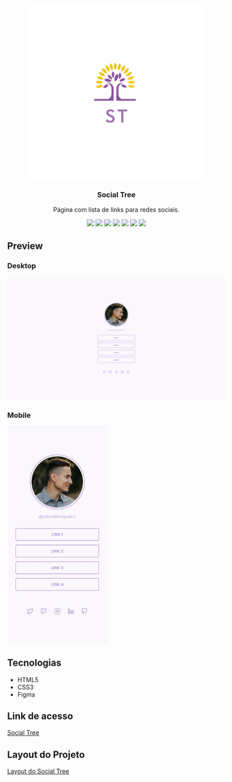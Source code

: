 <div align="center">
<img src="https://github.com/udanielnogueira/social-tree/blob/main/assets/social-tree-logo.png" alt="Social Tree logo" height="400">
<h3>Social Tree</h3>
<p>Página com lista de links para redes sociais.</p>
<img src="https://img.shields.io/github/languages/count/udanielnogueira/social-tree">
<img src="https://img.shields.io/github/languages/top/udanielnogueira/social-tree">
<img src="https://img.shields.io/github/languages/code-size/udanielnogueira/social-tree">
<img src="https://img.shields.io/github/license/udanielnogueira/social-tree">
<img src="https://img.shields.io/github/last-commit/udanielnogueira/social-tree">
<img src="https://img.shields.io/github/deployments/udanielnogueira/social-tree/github-pages">
<img src="https://img.shields.io/badge/responsive-yes-ff69b4">
</div>

## Preview

### Desktop 

![Preview do projeto](assets/social-tree-desktop.png "Social Tree Desktop Preview")

### Mobile

<img src="assets/social-tree-mobile.JPG" height="500" alt="Social Tree Mobile Preview">

## Tecnologias

- HTML5
- CSS3
- Figma

## Link de acesso

<a href="https://udanielnogueira.github.io/social-tree/" target="_blank">Social Tree</a>

## Layout do Projeto

<a href="https://www.figma.com/file/xm70w668XkJnMFm6JjuIQI/DD-Social-links" target="_blank">Layout do Social Tree</a>

<!-- 
Images
![Image](image.png "Image")
 -->

 <!-- 
Gifs
Windows + G
Windows + Alt + R
https://cloudconvert.com/mp4-to-gif
https://www.iloveimg.com/compress-image/compress-gif
-->

<!-- 
Badges
https://shields.io/
https://simpleicons.org/
https://forthebadge.com/
https://github.com/alexandresanlim/Badges4-README.md-Profile
 -->

<!-- 
Logos
https://temp-mail.org/en/
https://www.shopify.com/br/ferramentas/criador-de-logo
-->

<!-- 
Refs
https://github.com/othneildrew/Best-README-Template
https://github.com/matiassingers/awesome-readme
https://github.com/amitmerchant1990/electron-markdownify
 -->